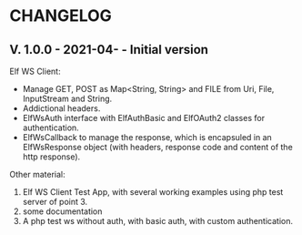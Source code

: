 # CHANGELOG

## V. 1.0.0 - 2021-04- - Initial version
Elf WS Client:
* Manage GET, POST as Map<String, String> and FILE from Uri, File, InputStream and String.
* Addictional headers.
* ElfWsAuth interface with ElfAuthBasic and ElfOAuth2 classes for authentication.
* ElfWsCallback to manage the response, which is encapsuled in an ElfWsResponse object (with headers,
  response code and content of the http response).

Other material:
1. Elf WS Client Test App, with several working examples using php test server of point 3.
2. some documentation
3. A php test ws without auth, with basic auth, with custom authentication.